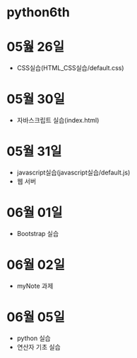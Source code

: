 # python6th

# 05웚  26일 
 - CSS실습(HTML_CSS실습/default.css)

# 05월 30일
- 자바스크립트 실습(index.html)

# 05월 31일
- javascript실습(javascript실습/default.js)
- 웹 서버

# 06월 01일
- Bootstrap 실습

# 06월 02일
- myNote 과제

# 06월 05일
- python 실습
- 연산자 기초 실습